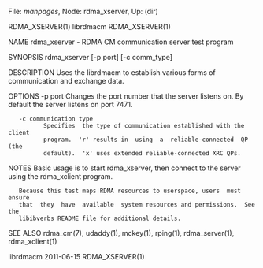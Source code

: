 File: *manpages*,  Node: rdma_xserver,  Up: (dir)

RDMA_XSERVER(1)                    librdmacm                   RDMA_XSERVER(1)



NAME
       rdma_xserver - RDMA CM communication server test program

SYNOPSIS
       rdma_xserver [-p port] [-c comm_type]

DESCRIPTION
       Uses  the  librdmacm  to  establish  various forms of communication and
       exchange data.

OPTIONS
       -p port
              Changes the port number that the server listens on.  By  default
              the server listens on port 7471.

       -c communication type
              Specifies  the type of communication established with the client
              program.  'r' results in  using  a  reliable-connected  QP  (the
              default).  'x' uses extended reliable-connected XRC QPs.

NOTES
       Basic  usage is to start rdma_xserver, then connect to the server using
       the rdma_xclient program.

       Because this test maps RDMA resources to userspace, users  must  ensure
       that  they  have  available  system resources and permissions.  See the
       libibverbs README file for additional details.

SEE ALSO
       rdma_cm(7),    udaddy(1),    mckey(1),    rping(1),     rdma_server(1),
       rdma_xclient(1)



librdmacm                         2011-06-15                   RDMA_XSERVER(1)
